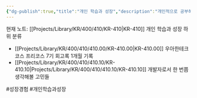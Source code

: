 ```yaml
---
{"dg-publish":true,"title":"개인 학습과 성장","description":"개인적으로 공부하면서 배우고 , 회고하면서 또 배우고 하는 것들을 정리해본 카테고리입니다","permalink":"/projects/library/kr/400/410/kr-410/","dgPassFrontmatter":true,"noteIcon":"0","created":"2024-11-20T19:57:06.013+09:00","updated":"2025-07-08T22:56:11.598+09:00"}
---
```


현재 노트: [[Projects/Library/KR/400/410/KR-410\|KR-410]] 개인 학습과 성장
하위 분류
- [[Projects/Library/KR/400/410/410.00/KR-410.00\|KR-410.00]] 우아한테크코스 프리코스 7기 회고록 1개월 기록
- [[Projects/Library/KR/400/410/410.10/KR-410.10\|Projects/Library/KR/400/410/410.10/KR-410.10]] 개발자로서 한 번쯤 생각해볼 고민들

#성장경험 #개인학습과성장 